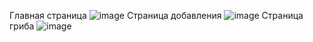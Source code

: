 Главная страница
![image](https://github.com/user-attachments/assets/1e1b5e5d-1545-4fac-ae09-89b44f8f60e9)
Страница добавления
![image](https://github.com/user-attachments/assets/2ccc40bd-a9f5-419a-abb6-1362ca818057)
Страница гриба
![image](https://github.com/user-attachments/assets/fdc8d3ee-442c-44df-995b-1386e7f99454)
